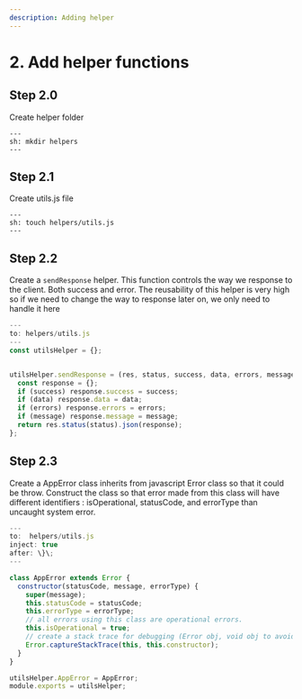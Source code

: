 ```yaml
---
description: Adding helper
---
```


# 2. Add helper functions

## Step 2.0

Create helper folder

```shell
---
sh: mkdir helpers
---
```

## Step 2.1

Create utils.js file

```shell
---
sh: touch helpers/utils.js
---
```

## Step 2.2

Create a `sendResponse` helper. This function controls the way we response to the client. Both success and error. The reusability of this helper is very high so if we need to change the way to response later on, we only need to handle it here

```javascript
---
to: helpers/utils.js
---
const utilsHelper = {};


utilsHelper.sendResponse = (res, status, success, data, errors, message) => {
  const response = {};
  if (success) response.success = success;
  if (data) response.data = data;
  if (errors) response.errors = errors;
  if (message) response.message = message;
  return res.status(status).json(response);
};
```

## Step 2.3

Create a AppError class inherits from javascript Error class so that it could be throw. Construct the class so that error made from this class will have different identifiers : isOperational, statusCode, and errorType than uncaught system error.

```javascript
---
to:  helpers/utils.js
inject: true
after: \}\;
---

class AppError extends Error {
  constructor(statusCode, message, errorType) {
    super(message);
    this.statusCode = statusCode;
    this.errorType = errorType;
    // all errors using this class are operational errors.
    this.isOperational = true;
    // create a stack trace for debugging (Error obj, void obj to avoid stack polution)
    Error.captureStackTrace(this, this.constructor);
  }
}

utilsHelper.AppError = AppError;
module.exports = utilsHelper;
```

